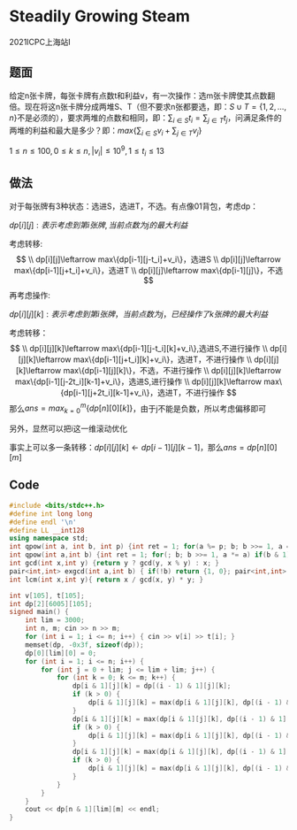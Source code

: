 # Steadily Growing Steam

2021ICPC上海站I

## 题面

给定n张卡牌，每张卡牌有点数t和利益v，有一次操作：选m张卡牌使其点数翻倍。现在将这n张卡牌分成两堆S、T（但不要求n张都要选，即：$S\cup T=\{1,2,\dots,n\}$不是必须的），要求两堆的点数和相同，即：$\sum_{i\in S}t_i=\sum_{j\in T}t_j$，问满足条件的两堆的利益和最大是多少？即：$max\{\sum_{i\in S}v_i+\sum_{j\in T}v_j\}$

$1\leq n\leq 100,0\leq k\leq n,|v_i|\leq10^9,1\leq t_i\leq 13$

## 做法

对于每张牌有3种状态：选进S，选进T，不选。有点像01背包，考虑dp：

$dp[i][j]:表示考虑到第i张牌,当前点数为j的最大利益$

考虑转移:
$$
\\ dp[i][j]\leftarrow max\{dp[i-1][j-t_i]+v_i\}，选进S
\\ dp[i][j]\leftarrow max\{dp[i-1][j+t_i]+v_i\}，选进T
\\ dp[i][j]\leftarrow max\{dp[i-1][j]\}，不选
$$
再考虑操作:

$dp[i][j][k]:表示考虑到第i张牌，当前点数为j，已经操作了k张牌的最大利益$

考虑转移：
$$
\\ dp[i][j][k]\leftarrow max\{dp[i-1][j-t_i][k]+v_i\},选进S,不进行操作
\\ dp[i][j][k]\leftarrow max\{dp[i-1][j+t_i][k]+v_i\}，选进T，不进行操作
\\ dp[i][j][k]\leftarrow max\{dp[i-1][j][k]\}，不选，不进行操作
\\ dp[i][j][k]\leftarrow max\{dp[i-1][j-2t_i][k-1]+v_i\}，选进S,进行操作
\\ dp[i][j][k]\leftarrow max\{dp[i-1][j+2t_i][k-1]+v_i\}，选进T，不进行操作
$$
那么$ans=max_{k=0}^m\{dp[n][0][k]\}$，由于j不能是负数，所以考虑偏移即可

另外，显然可以把i这一维滚动优化	

事实上可以多一条转移：$dp[i][j][k]\leftarrow dp[i-1][j][k-1]$，那么$ans=dp[n][0][m]$	

## Code

```c++
#include <bits/stdc++.h>
#define int long long
#define endl '\n'
#define LL __int128
using namespace std;
int qpow(int a, int b, int p) {int ret = 1; for(a %= p; b; b >>= 1, a = a * a % p) if(b & 1) ret = ret * a % p; return ret; }
int qpow(int a,int b) {int ret = 1; for(; b; b >>= 1, a *= a) if(b & 1) ret *= a; return ret; }
int gcd(int x,int y) {return y ? gcd(y, x % y) : x; }
pair<int,int> exgcd(int a,int b) { if(!b) return {1, 0}; pair<int,int> ret = exgcd(b, a % b); return {ret.second, ret.first - a / b * ret.second }; }
int lcm(int x,int y){ return x / gcd(x, y) * y; }

int v[105], t[105];
int dp[2][6005][105];
signed main() {
    int lim = 3000;
    int n, m; cin >> n >> m;
    for (int i = 1; i <= n; i++) { cin >> v[i] >> t[i]; }
    memset(dp, -0x3f, sizeof(dp));
    dp[0][lim][0] = 0;
    for (int i = 1; i <= n; i++) {
        for (int j = 0 + lim; j <= lim + lim; j++) {
            for (int k = 0; k <= m; k++) {
                dp[i & 1][j][k] = dp[(i - 1) & 1][j][k];
                if (k > 0) {
                    dp[i & 1][j][k] = max(dp[i & 1][j][k], dp[(i - 1) & 1][j][k - 1]);
                }
                dp[i & 1][j][k] = max(dp[i & 1][j][k], dp[(i - 1) & 1][j - t[i]][k] + v[i]);
                if (k > 0) {
                    dp[i & 1][j][k] = max(dp[i & 1][j][k], dp[(i - 1) & 1][j - 2 * t[i]][k - 1] + v[i]);
                }
                dp[i & 1][j][k] = max(dp[i & 1][j][k], dp[(i - 1) & 1][j + t[i]][k] + v[i]);
                if (k > 0) {
                    dp[i & 1][j][k] = max(dp[i & 1][j][k], dp[(i - 1) & 1][j + 2 * t[i]][k - 1] + v[i]);
                }
            }
        }
    }
    cout << dp[n & 1][lim][m] << endl;
}
```


